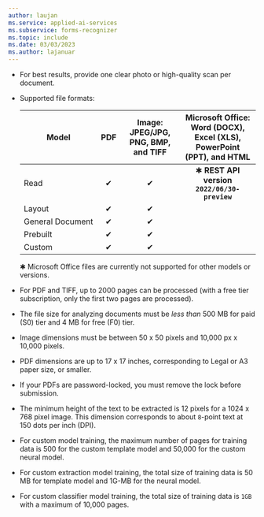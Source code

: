 ```yaml
---
author: laujan
ms.service: applied-ai-services
ms.subservice: forms-recognizer
ms.topic: include
ms.date: 03/03/2023
ms.author: lajanuar
---
```

<!-- markdownlint-disable MD041 -->

* For best results, provide one clear photo or high-quality scan per document.

* Supported file formats: 

    |Model | PDF |Image: </br>JPEG/JPG, PNG, BMP, and TIFF | Microsoft Office: </br> Word (DOCX), Excel (XLS), PowerPoint (PPT), and HTML|
    |--------|:----:|:-----:|:---------------:
    |Read            | ✔    | ✔    | &#x2731; **REST API version**</br> **`2022/06/30-preview`**
    |Layout          | ✔  | ✔ |   |
    |General&nbsp;Document| ✔  | ✔ |   |
    |Prebuilt        |  ✔  | ✔ |   |
    |Custom          |  ✔  | ✔ |   |

    &#x2731; Microsoft Office files are currently not supported for other models or versions.

* For PDF and TIFF, up to 2000 pages can be processed (with a free tier subscription, only the first two pages are processed).

* The file size for analyzing documents must be _less than_ 500 MB for paid (S0) tier and 4 MB for free (F0) tier.

* Image dimensions must be between 50 x 50 pixels and 10,000 px x 10,000 pixels.

* PDF dimensions are up to 17 x 17 inches, corresponding to Legal or A3 paper size, or smaller.

* If your PDFs are password-locked, you must remove the lock before submission.

* The minimum height of the text to be extracted is 12 pixels for a 1024 x 768 pixel image. This dimension corresponds to about `8`-point text at 150 dots per inch (DPI).

* For custom model training, the maximum number of pages for training data is 500 for the custom template model and 50,000 for the custom neural model.

* For custom extraction model training, the total size of training data is 50 MB for template model and 1G-MB for the neural model.

* For custom classifier model training, the total size of training data is `1GB`  with a maximum of 10,000 pages.
